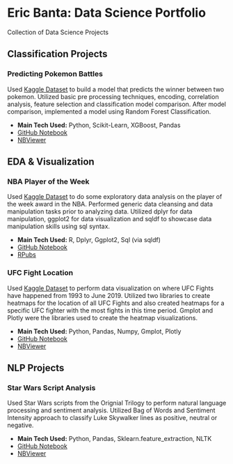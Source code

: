 # Eric Banta: Data Science Portfolio
Collection of Data Science Projects

## Classification Projects
### Predicting Pokemon Battles
Used [Kaggle Dataset](https://www.kaggle.com/terminus7/pokemon-challenge) to build a model that predicts the winner between two pokemon. Utilized basic pre processing techniques, encoding, correlation analysis, feature selection and classification model comparison. After model comparison, implemented a model using Random Forest Classification.
* __Main Tech Used:__ Python, Scikit-Learn, XGBoost, Pandas
* [GitHub Notebook](https://github.com/ericgbanta/Data-Science-Portfolio/blob/master/Notebooks/Classification/Pokemon_Battle_Prediction.ipynb)
* [NBViewer](https://nbviewer.jupyter.org/github/ericgbanta/Data-Science-Portfolio/blob/master/Notebooks/Classification/Pokemon_Battle_Prediction.ipynb)

## EDA & Visualization
### NBA Player of the Week
Used [Kaggle Dataset](https://www.kaggle.com/jacobbaruch/nba-player-of-the-week) to do some exploratory data analysis on the player of the week award in the NBA. Performed generic data cleansing and data manipulation tasks prior to analyzing data. Utilized dplyr for data manipulation, ggplot2 for data visualization and sqldf to showcase data manipulation skills using sql syntax.
* __Main Tech Used:__ R, Dplyr, Ggplot2, Sql (via sqldf)
* [GitHub Notebook](https://github.com/ericgbanta/Data-Science-Portfolio/blob/master/Notebooks/Exploration%20%26%20Visualization/POTW%20-%20EDA.Rmd)
* [RPubs](https://rpubs.com/ericbanta/nba_potw_eda)

### UFC Fight Location
Used [Kaggle Dataset](https://www.kaggle.com/rajeevw/ufcdata) to perform data visualization on where UFC Fights have happened from 1993 to June 2019. Utilized two libraries to create heatmaps for the location of all UFC Fights and also created heatmaps for a specific UFC fighter with the most fights in this time period. Gmplot and Plotly were the libraries used to create the heatmap visualizations.
* __Main Tech Used:__ Python, Pandas, Numpy, Gmplot, Plotly
* [GitHub Notebook](https://github.com/ericgbanta/Data-Science-Portfolio/blob/master/Notebooks/Exploration%20%26%20Visualization/mma_fight_visualization.ipynb)
* [NBViewer](https://nbviewer.jupyter.org/github/ericgbanta/Data-Science-Portfolio/blob/master/Notebooks/Exploration%20%26%20Visualization/mma_fight_visualization.ipynb)

## NLP Projects
### Star Wars Script Analysis
Used Star Wars scripts from the Orignial Trilogy to perform natural language processing and sentiment analysis. Utilized Bag of Words and Sentiment Intensity approach to classify Luke Skywalker lines as positive, neutral or negative.
* __Main Tech Used:__ Python, Pandas, Sklearn.feature_extraction, NLTK
* [GitHub Notebook](https://github.com/ericgbanta/Data-Science-Portfolio/blob/master/Notebooks/NLP/StarWarsNLP.ipynb)
* [NBViewer](https://nbviewer.jupyter.org/github/ericgbanta/Data-Science-Portfolio/blob/dev/Notebooks/NLP/StarWarsNLP.ipynb)